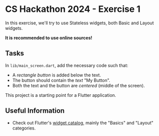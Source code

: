 # CS Hackathon 2024 - Exercise 1
In this exercise, we'll try to use Stateless widgets, both Basic and Layout widgets.

**It is recommended to use online sources!**

## Tasks
In `lib/main_screen.dart`, add the necessary code such that:

* A _rectangle button_ is added below the text.
* The button should contain the _text_ "My Button".
* Both the text and the button are _centered_ (middle of the screen).

This project is a starting point for a Flutter application.

## Useful Information
* Check out Flutter's [widget catalog](https://docs.flutter.dev/ui/widgets), mainly the "Basics" and "Layout" categories.
